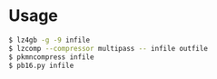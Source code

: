 # Usage

```sh
$ lz4gb -g -9 infile
$ lzcomp --compressor multipass -- infile outfile
$ pkmncompress infile
$ pb16.py infile
```

